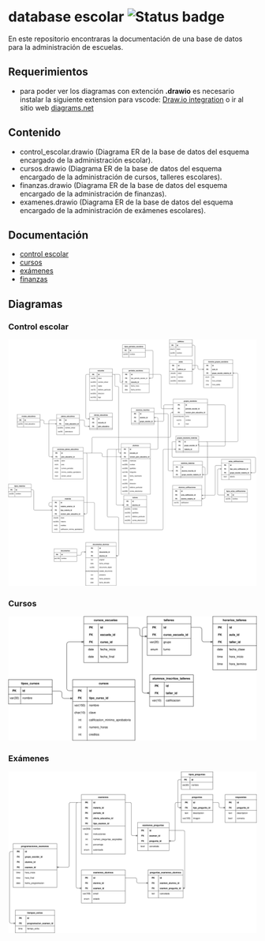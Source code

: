 # database escolar ![Status badge](https://img.shields.io/badge/status-in%20progress-yellow)

En este repositorio encontraras la documentación de una base de datos para la administración de escuelas.

## Requerimientos

- para poder ver los diagramas con extención **.drawio** es necesario instalar la siguiente extension para vscode: [Draw.io integration](https://marketplace.visualstudio.com/items?itemName=hediet.vscode-drawio) o ir al sitio web [diagrams.net](https://www.diagrams.net/)

## Contenido

- control_escolar.drawio (Diagrama ER de la base de datos del esquema encargado de la administración escolar).
- cursos.drawio (Diagrama ER de la base de datos del esquema encargado de la administración de cursos, talleres escolares).
- finanzas.drawio (Diagrama ER de la base de datos del esquema encargado de la administración de finanzas).
- examenes.drawio (Diagrama ER de la base de datos del esquema encargado de la administración de exámenes escolares).

## Documentación

- [control escolar](control-escolar/README.md)
- [cursos](cursos/cursos.md)
- [exámenes](examenes/examenes.md)
- [finanzas](finanzas/finanzas.md)

## Diagramas

### Control escolar

![](/control-escolar/control_escolar.svg)

### Cursos

![](/cursos/cursos.svg)

### Exámenes

![](/examenes/examenes.svg)
